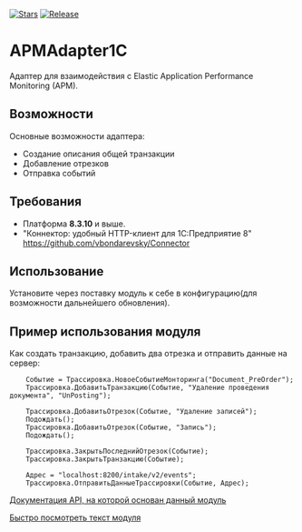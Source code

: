 [![Stars](https://img.shields.io/github/stars/huxuxuya/APMAdapter1C.svg?label=Github%20%E2%98%85&a)](https://github.com/huxuxuya/APMAdapter1C/stargazers)
[![Release](https://img.shields.io/github/tag/huxuxuya/APMAdapter1C.svg?label=Last%20release&a)](https://github.com/huxuxuya/APMAdapter1C/releases)

# APMAdapter1C
Адаптер для взаимодействия с Elastic Application Performance Monitoring (APM).

## Возможности
Основные возможности адаптера:
- Создание описания общей транзакции
- Добавление отрезков
- Отправка событий

## Требования
- Платформа **8.3.10** и выше.
- "Коннектор: удобный HTTP-клиент для 1С:Предприятие 8" https://github.com/vbondarevsky/Connector

## Использование
Установите через поставку модуль к себе в конфигурацию(для возможности дальнейшего обновления).

## Пример использования модуля
Как создать транзакцию, добавить два отрезка и отправить данные на сервер:
```bsl
	Событие = Трассировка.НовоеСобытиеМонторинга("Document_PreOrder");	
	Трассировка.ДобавитьТранзакцию(Событие, "Удаление проведения документа", "UnPosting");

	Трассировка.ДобавитьОтрезок(Событие, "Удаление записей");
	Подождать();
	Трассировка.ДобавитьОтрезок(Событие, "Запись");
	Подождать();
	
	Трассировка.ЗакрытьПоследнийОтрезок(Событие);
	Трассировка.ЗакрытьТранзакцию(Событие);
	
	Адрес = "localhost:8200/intake/v2/events";
	Трассировка.ОтправитьДанныеТрассировки(Событие, Адрес);
```

[Документация API, на которой основан данный модуль]( https://www.elastic.co/guide/en/apm/guide/current/api-events.html)

[Быстро посмотреть текст модуля](./APMAdapter1c/src/CommonModules/Трассировка/Module.bsl)
